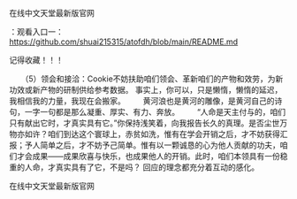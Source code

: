 在线中文天堂最新版官网

：观看入口一：https://github.com/shuai215315/atofdh/blob/main/README.md


记得收藏！！！



　　（5）领会和接洽：Cookie不妨扶助咱们领会、革新咱们的产物和效劳，为新功效或新产物的研制供给参考数据。
事实上，你可以，只是懒惰，懒惰的延迟，我相信我的力量，我现在会搬家。
　　黄河浪也是黄河的雕像，是黄河自己的诗句，一字一句都是那么凝重、厚实、有力、奔放。
　　“人命是天主付与的，咱们只有献出它时，才真实具有它。”你保持浅笑着，向我报告长久的真理。是否尘世万物亦如许？咱们到达这个寰球上，赤贫如洗，惟有在学会开销之后，才不妨获得汇报；予人简单之后，才不妨予己简单。惟有以一颗诚恳的心为他人贡献的功夫，咱们才会成果——成果欣喜与快乐，也成果他人的开销。此时，咱们本领具有一份稳重的人命，才真实具有了它，不是吗？
回应的理念都充分着互动的感化。







在线中文天堂最新版官网
